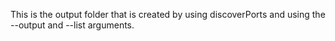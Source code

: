 This is the output folder that is created by using discoverPorts and using the --output and --list arguments.